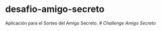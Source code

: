 # desafio-amigo-secreto
Aplicación para el Sorteo del Amigo Secreto. 
<em> # Challenge Amigo Secreto </em>

